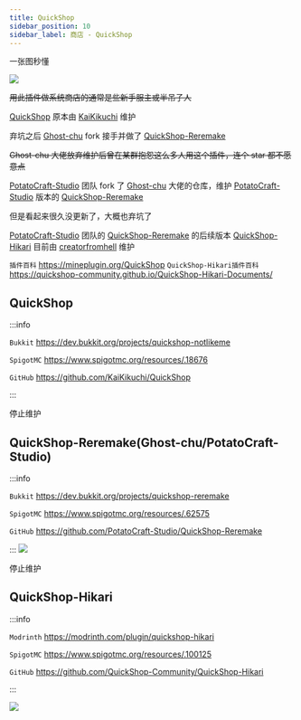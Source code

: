 ```yaml
---
title: QuickShop
sidebar_position: 10
sidebar_label: 商店 - QuickShop
---
```


<!--markdownlint-disable line-length-->

一张图秒懂

![](_images/QuickShop.jpg)

~~用此插件做系统商店的通常是些新手服主或半吊子人~~

[QuickShop](#quickshop) 原本由 [KaiKikuchi](https://github.com/KaiKikuchi) 维护

弃坑之后 [Ghost-chu](https://github.com/Ghost-chu) fork 接手并做了 [QuickShop-Reremake](#quickshop-reremakeghost-chu)

~~Ghost-chu 大佬放弃维护后曾在某群抱怨这么多人用这个插件，连个 star 都不愿意点~~

[PotatoCraft-Studio](https://github.com/PotatoCraft-Studio) 团队 fork 了 [Ghost-chu](https://github.com/Ghost-chu) 大佬的仓库，维护 [PotatoCraft-Studio](https://github.com/PotatoCraft-Studio) 版本的 [QuickShop-Reremake](#quickshop-reremakepotatocraft-studio)

但是看起来很久没更新了，大概也弃坑了

[PotatoCraft-Studio](https://github.com/PotatoCraft-Studio) 团队的 [QuickShop-Reremake](#quickshop-reremakepotatocraft-studio) 的后续版本 [QuickShop-Hikari](#quickshop-hikari) 目前由 [creatorfromhell](https://github.com/creatorfromhell) 维护

`插件百科` https://mineplugin.org/QuickShop
`QuickShop-Hikari插件百科` https://quickshop-community.github.io/QuickShop-Hikari-Documents/


<!--markdownlint-disable line-length-->

## QuickShop

:::info

`Bukkit` https://dev.bukkit.org/projects/quickshop-notlikeme

`SpigotMC` https://www.spigotmc.org/resources/.18676

`GitHub` https://github.com/KaiKikuchi/QuickShop

:::

停止维护

## QuickShop-Reremake(Ghost-chu/PotatoCraft-Studio)

:::info

`Bukkit` https://dev.bukkit.org/projects/quickshop-reremake

`SpigotMC` https://www.spigotmc.org/resources/.62575

`GitHub` https://github.com/PotatoCraft-Studio/QuickShop-Reremake

:::
![](https://bstats.org/signatures/bukkit/QuickShop-Reremake.svg)

停止维护

## QuickShop-Hikari

:::info

`Modrinth` https://modrinth.com/plugin/quickshop-hikari

`SpigotMC` https://www.spigotmc.org/resources/.100125

`GitHub` https://github.com/QuickShop-Community/QuickShop-Hikari

:::

![](https://bstats.org/signatures/bukkit/QuickShop-Hikari.svg)
